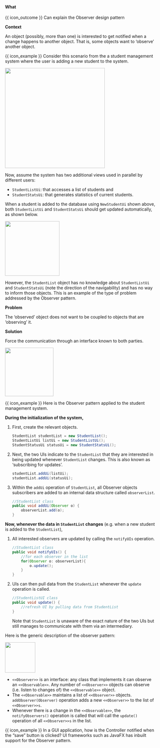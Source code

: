 <div id="title">

#### What

</div>

<span id="prereqs"></span>

<span id="outcomes">{{ icon_outcome }} Can explain the Observer design pattern</span>

<div id="body">


**Context**

An object (possibly, more than one) is interested to get notified when a change happens to another object. That is, some objects want to ‘observe’ another object.

<tip-box>

{{ icon_example }} Consider this scenario from the a student management system where the user is adding a new student to the system.

<img src="{{baseUrl}}/designPatterns/observer/what/images/sequenceDiagram.png" height="330" />
<p/>

Now, assume the system has two additional views used in parallel by different users:

* `StudentListUi`: that accesses a list of students and
* `StudentStatsUi`: that generates statistics of current students.

When a student is added to the database using `NewStudentUi` shown above, both `StudentListUi` and `StudentStatsUi` should get updated automatically, as shown below.

<img src="{{baseUrl}}/designPatterns/observer/what/images/studentListUI.png" height="180" />
<p/>

However, the `StudentList` object has no knowledge about `StudentListUi` and `StudentStatsUi` (note the direction of the navigability) and has no way to inform those objects. This is an example of the type of problem addressed by the Observer pattern.

</tip-box>

**Problem**

The ‘observed’ object does not want to be coupled to objects that are ‘observing’ it.

**Solution**

Force the communication through an interface known to both parties. 

<img src="{{baseUrl}}/designPatterns/observer/what/images/studentListObserver.png" height="160" />
<p/>

<tip-box>

{{ icon_example }} Here is the Observer pattern applied to the student management system.

**During the initialization of the system,**

1. First, create the relevant objects.

   ```java
   StudentList studentList = new StudentList();
   StudentListUi listUi = new StudentListUi();
   StudentStatusUi statusUi = new StudentStatsUi();
   ```

2. Next, the two UIs indicate to the `StudentList` that they are interested in being updated whenever `StudentList` changes. This is also known as ‘subscribing for updates’.

   ```java
   studentList.addUi(listUi);
   studentList.addUi(statusUi);
   ```

3. Within the `addUi` operation of `StudentList`, all Observer objects subscribers are added to an internal data structure called `observerList`.

   ```java
   //StudentList class
   public void addUi(Observer o) {
       observerList.add(o);
   }
   ```

**Now, whenever the data in `StudentList` changes** (e.g. when a new student is added to the `StudentList`),

1. All interested observers are updated by calling the `notifyUIs` operation.
   ```java
   //StudentList class
   public void notifyUIs() {
       //for each observer in the list
       for(Observer o: observerList){
           o.update();
       }
   }
   ```

1. UIs can then pull data from the `StudentList` whenever the `update` operation is called.
   ```java
   //StudentListUI class
   public void update() {
       //refresh UI by pulling data from StudentList
   }
   ```
   Note that `StudentList` is unaware of the exact nature of the two UIs but still manages to communicate with them via an intermediary.

</tip-box>

Here is the generic description of the observer pattern:

<img src="{{baseUrl}}/designPatterns/observer/what/images/observableInterfaceDiagram.png" height="100" />
<p/>

* `<<Observer>>` is an interface: any class that implements it can observe an `<<Observable>>`. Any number of `<<Observer>>` objects can observe (i.e. listen to changes of) the `<<Observable>>` object.
* The `<<Observable>>` maintains a list of `<<Observer>>` objects. `addObserver(Observer)` operation adds a new `<<Observer>>` to the list of `<<Observer>>s`.
* Whenever there is a change in the `<<Observable>>`, the `notifyObservers()` operation is called that will call the `update()` operation of all `<<Observer>>s` in the list.

<box>

{{ icon_example }} In a GUI application, how is the Controller notified when the “save” button is clicked? UI frameworks such as JavaFX has inbuilt support for the Observer pattern.

</box>

</div>

<div id="extras">

<include src="exercises.md" />

</div>
